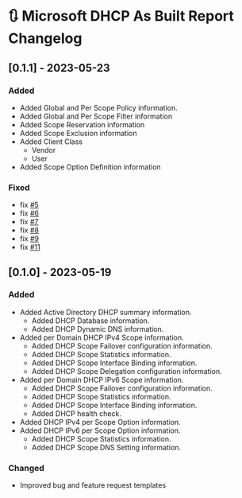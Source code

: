 # :arrows_clockwise: Microsoft DHCP As Built Report Changelog

## [0.1.1] - 2023-05-23

### Added

- Added Global and Per Scope Policy information.
- Added Global and Per Scope Filter information
- Added Scope Reservation information
- Added Scope Exclusion information
- Added Client Class
  - Vendor
  - User
- Added Scope Option Definition information

### Fixed

- fix [#5](https://github.com/AsBuiltReport/AsBuiltReport.Microsoft.DHCP/issues/5)
- fix [#6](https://github.com/AsBuiltReport/AsBuiltReport.Microsoft.DHCP/issues/6)
- fix [#7](https://github.com/AsBuiltReport/AsBuiltReport.Microsoft.DHCP/issues/7)
- fix [#8](https://github.com/AsBuiltReport/AsBuiltReport.Microsoft.DHCP/issues/8)
- fix [#9](https://github.com/AsBuiltReport/AsBuiltReport.Microsoft.DHCP/issues/9)
- fix [#11](https://github.com/AsBuiltReport/AsBuiltReport.Microsoft.DHCP/issues/11)

## [0.1.0] - 2023-05-19

### Added

- Added Active Directory DHCP summary information.
  - Added DHCP Database information.
  - Added DHCP Dynamic DNS information.
- Added per Domain DHCP IPv4 Scope information.
  - Added DHCP Scope Failover configuration information.
  - Added DHCP Scope Statistics information.
  - Added DHCP Scope Interface Binding information.
  - Added DHCP Scope Delegation configuration information.
- Added per Domain DHCP IPv6 Scope information.
  - Added DHCP Scope Failover configuration information.
  - Added DHCP Scope Statistics information.
  - Added DHCP Scope Interface Binding information.
  - Added DHCP health check.
- Added DHCP IPv4 per Scope Option information.
- Added DHCP IPv6 per Scope Option information.
  - Added DHCP Scope Statistics information.
  - Added DHCP Scope DNS Setting information.

### Changed

- Improved bug and feature request templates

